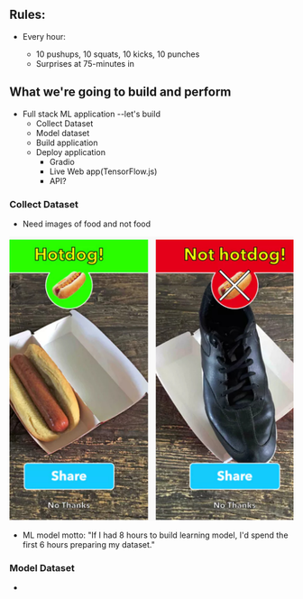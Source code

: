 

## Rules:

* Every hour:

  * 10 pushups, 10 squats, 10 kicks, 10 punches
  * Surprises at 75-minutes in

## What we're going to build and perform
* Full stack ML application --let's build
  * Collect Dataset
  * Model dataset
  * Build application
  * Deploy application
    * Gradio
    * Live Web app(TensorFlow.js)
    * API?

### Collect Dataset

* Need images of food and not food

![HotDog Vs Not HotDog](https://github.com/pirate-datenscienticfic/Food-vs-NotFood/blob/main/hotdog-not-hotdog.jpg)

* ML model motto: "If I had 8 hours to build learning model, I'd spend the first 6 hours preparing my dataset."

### Model Dataset

* 
